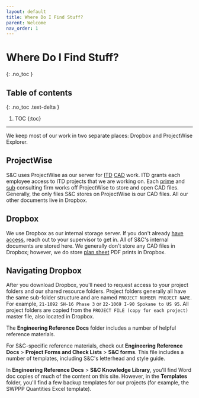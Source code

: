```yaml
---
layout: default
title: Where Do I Find Stuff?
parent: Welcome
nav_order: 1
---
```


# Where Do I Find Stuff?
{: .no_toc }

## Table of contents
{: .no_toc .text-delta }

1. TOC
{:toc}

---

We keep most of our work in two separate places: Dropbox and ProjectWise Explorer. 

## ProjectWise 

S&C uses ProjectWise as our server for [ITD] [CAD] work. ITD grants each employee access to ITD projects that we are working on. Each [prime] and [sub] consulting firm works off ProjectWise to store and open CAD files. Generally, the only files S&C stores on ProjectWise is our CAD files. All our other documents live in Dropbox.

## Dropbox

We use Dropbox as our internal storage server. If you don't already [have access], reach out to your supervisor to get in. All of S&C's internal documents are stored here. We generally don't store any CAD files in Dropbox; however, we do store [plan sheet] PDF prints in Dropbox. 

## Navigating Dropbox

After you download Dropbox, you'll need to request access to your project folders and our shared resource folders. Project folders generally all have the same sub-folder structure and are named `PROJECT NUMBER PROJECT NAME`. For example, `21-1092 SH-16 Phase 3` or `22-1069 I-90 Spokane to US 95`. All project folders are copied from the `PROJECT FILE (copy for each project)` master file, also located in Dropbox.

The **Engineering Reference Docs** folder includes a number of helpful reference materials.

For S&C-specific reference materials, check out **Engineering Reference Docs** > **Project Forms and Check Lists** > **S&C forms**. This file includes a number of templates, including S&C's letterhead and style guide.

In **Engineering Reference Docs** > **S&C Knowledge Library**, you'll find Word doc copies of much of the content on this site. However, in the **Templates** folder, you'll find a few backup templates for our projects (for example, the SWPPP Quantities Excel template). 


[ITD]: /knowledge-base/docs/glossary#ITD
[CAD]: /knowledge-base/docs/glossary#CAD
[prime]: /knowledge-base/docs/glossary#prime
[sub]: /knowledge-base/docs/glossary#sub
[have access]:/knowledge-base/docs/software-downloads.html#dropbox
[plan sheet]: /knowledge-base/docs/plan-sheets